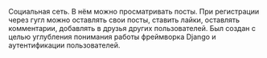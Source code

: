 Социальная сеть. В нём можно просматривать посты. При регистрации через гугл можно оставлять свои посты, ставить лайки, оставлять комментарии, добавлять в друзья других пользователей. Был создан с целью углубления понимания работы 
фреймворка Django и аутентификации пользователей.
